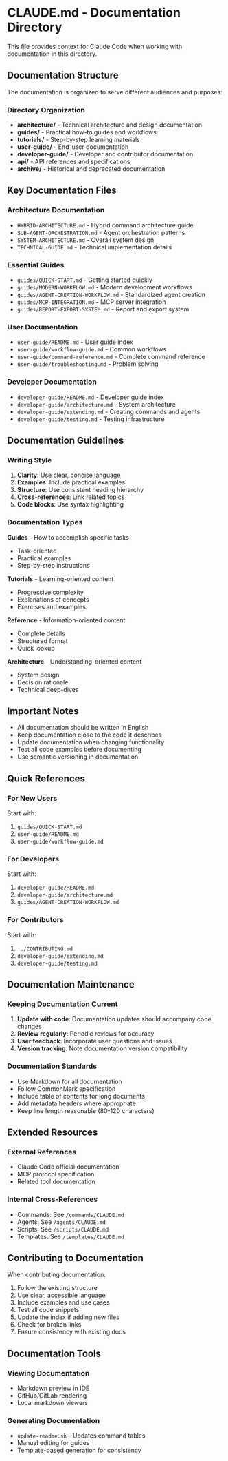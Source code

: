 # CLAUDE.md - Documentation Directory

This file provides context for Claude Code when working with documentation in this directory.

## Documentation Structure

The documentation is organized to serve different audiences and purposes:

### Directory Organization

- **architecture/** - Technical architecture and design documentation
- **guides/** - Practical how-to guides and workflows
- **tutorials/** - Step-by-step learning materials
- **user-guide/** - End-user documentation
- **developer-guide/** - Developer and contributor documentation
- **api/** - API references and specifications
- **archive/** - Historical and deprecated documentation

## Key Documentation Files

### Architecture Documentation

- `HYBRID-ARCHITECTURE.md` - Hybrid command architecture guide
- `SUB-AGENT-ORCHESTRATION.md` - Agent orchestration patterns
- `SYSTEM-ARCHITECTURE.md` - Overall system design
- `TECHNICAL-GUIDE.md` - Technical implementation details

### Essential Guides

- `guides/QUICK-START.md` - Getting started quickly
- `guides/MODERN-WORKFLOW.md` - Modern development workflows
- `guides/AGENT-CREATION-WORKFLOW.md` - Standardized agent creation
- `guides/MCP-INTEGRATION.md` - MCP server integration
- `guides/REPORT-EXPORT-SYSTEM.md` - Report and export system

### User Documentation

- `user-guide/README.md` - User guide index
- `user-guide/workflow-guide.md` - Common workflows
- `user-guide/command-reference.md` - Complete command reference
- `user-guide/troubleshooting.md` - Problem solving

### Developer Documentation

- `developer-guide/README.md` - Developer guide index
- `developer-guide/architecture.md` - System architecture
- `developer-guide/extending.md` - Creating commands and agents
- `developer-guide/testing.md` - Testing infrastructure

## Documentation Guidelines

### Writing Style

1. **Clarity**: Use clear, concise language
2. **Examples**: Include practical examples
3. **Structure**: Use consistent heading hierarchy
4. **Cross-references**: Link related topics
5. **Code blocks**: Use syntax highlighting

### Documentation Types

**Guides** - How to accomplish specific tasks

- Task-oriented
- Practical examples
- Step-by-step instructions

**Tutorials** - Learning-oriented content

- Progressive complexity
- Explanations of concepts
- Exercises and examples

**Reference** - Information-oriented content

- Complete details
- Structured format
- Quick lookup

**Architecture** - Understanding-oriented content

- System design
- Decision rationale
- Technical deep-dives

## Important Notes

- All documentation should be written in English
- Keep documentation close to the code it describes
- Update documentation when changing functionality
- Test all code examples before documenting
- Use semantic versioning in documentation

## Quick References

### For New Users

Start with:

1. `guides/QUICK-START.md`
2. `user-guide/README.md`
3. `user-guide/workflow-guide.md`

### For Developers

Start with:

1. `developer-guide/README.md`
2. `developer-guide/architecture.md`
3. `guides/AGENT-CREATION-WORKFLOW.md`

### For Contributors

Start with:

1. `../CONTRIBUTING.md`
2. `developer-guide/extending.md`
3. `developer-guide/testing.md`

## Documentation Maintenance

### Keeping Documentation Current

1. **Update with code**: Documentation updates should accompany code changes
2. **Review regularly**: Periodic reviews for accuracy
3. **User feedback**: Incorporate user questions and issues
4. **Version tracking**: Note documentation version compatibility

### Documentation Standards

- Use Markdown for all documentation
- Follow CommonMark specification
- Include table of contents for long documents
- Add metadata headers where appropriate
- Keep line length reasonable (80-120 characters)

## Extended Resources

### External References

- Claude Code official documentation
- MCP protocol specification
- Related tool documentation

### Internal Cross-References

- Commands: See `/commands/CLAUDE.md`
- Agents: See `/agents/CLAUDE.md`
- Scripts: See `/scripts/CLAUDE.md`
- Templates: See `/templates/CLAUDE.md`

## Contributing to Documentation

When contributing documentation:

1. Follow the existing structure
2. Use clear, accessible language
3. Include examples and use cases
4. Test all code snippets
5. Update the index if adding new files
6. Check for broken links
7. Ensure consistency with existing docs

## Documentation Tools

### Viewing Documentation

- Markdown preview in IDE
- GitHub/GitLab rendering
- Local markdown viewers

### Generating Documentation

- `update-readme.sh` - Updates command tables
- Manual editing for guides
- Template-based generation for consistency
